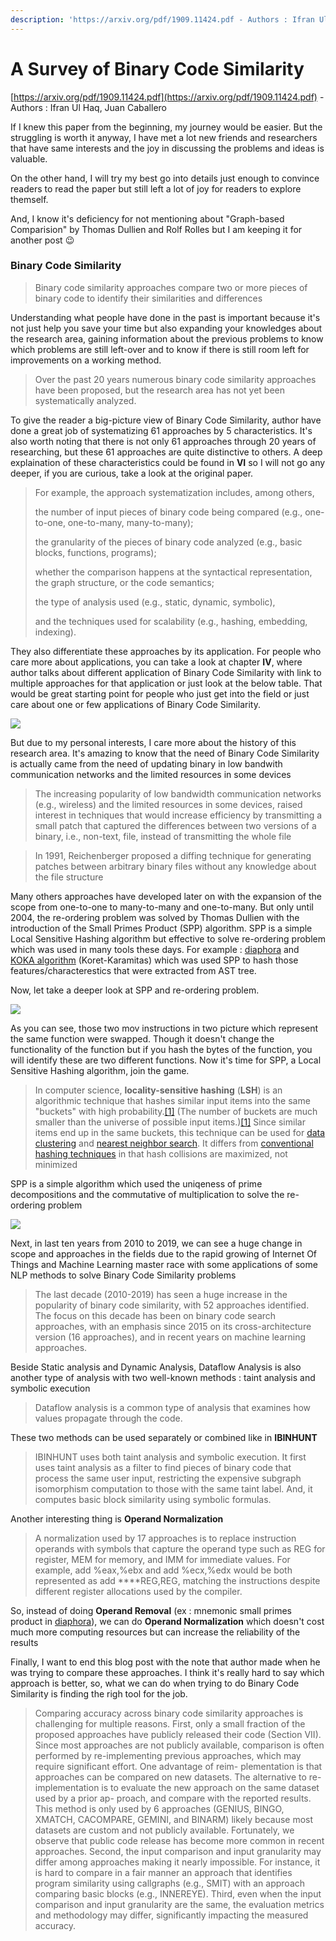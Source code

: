 ```yaml
---
description: 'https://arxiv.org/pdf/1909.11424.pdf - Authors : Ifran Ul Haq, Juan Caballero'
---
```


# A Survey of Binary Code Similarity

[https://arxiv.org/pdf/1909.11424.pdf](https://arxiv.org/pdf/1909.11424.pdf) - Authors : Ifran Ul Haq, Juan Caballero

If I knew this paper from the beginning, my journey would be easier. But the struggling is worth it anyway, I have met a lot new friends and researchers that have same interests and the joy in discussing the problems and ideas is valuable.

On the other hand, I will try my best go into details just enough to convince readers to read the paper but still left a lot of joy for readers to explore themself. 

And, I know it's deficiency for not mentioning about "Graph-based Comparision" by Thomas Dullien and Rolf Rolles but I am keeping it for another post 😉 

### Binary Code Similarity

> Binary code similarity approaches compare two or more pieces of binary code to identify their similarities and differences

Understanding what people have done in the past is important because it's not just help you save your time but also expanding your knowledges about the research area, gaining information about the previous problems to know which problems are still left-over and to know if there is still room left for improvements on a working method. 

> Over the past 20 years numerous binary code similarity approaches have been proposed, but the research area has not yet been systematically analyzed.

To give the reader a big-picture view of Binary Code Similarity, author have done a great job of systematizing 61 approaches by 5 characteristics. It's also worth noting that there is not only 61 approaches through 20 years of researching, but these 61 approaches are quite distinctive to others. A deep explaination of these characteristics could be found in **VI** so I will not go any deeper, if you are curious, take a look at the original paper.

> For example, the approach systematization includes, among others,
>
> the number of input pieces of binary code being compared \(e.g., one-to-one, one-to-many, many-to-many\); 
>
> the granularity of the pieces of binary code analyzed \(e.g., basic blocks, functions, programs\); 
>
> whether the comparison happens at the syntactical representation, the graph structure, or the code semantics; 
>
> the type of analysis used \(e.g., static, dynamic, symbolic\), 
>
> and the techniques used for scalability \(e.g., hashing, embedding, indexing\).

They also differentiate these approaches by its application. For people who care more about applications, you can take a look at chapter **IV**, where author talks about different application of Binary Code Similarity with link to multiple approaches for that application or just look at the below table. That would be great starting point for people who just get into the field or just care about one or few applications of Binary Code Similarity. 

![](.gitbook/assets/image%20%28266%29.png)

But due to my personal interests, I care more about the history of this research area. It's amazing to know that the need of Binary Code Similarity is actually came from the need of updating binary in low bandwith communication networks and the limited resources in some devices

> The increasing popularity of low bandwidth communication networks \(e.g., wireless\) and the limited resources in some devices, raised interest in techniques that would increase efficiency by transmitting a small patch that captured the differences between two versions of a binary, i.e., non-text, file, instead of transmitting the whole file

> In 1991, Reichenberger proposed a diffing technique for generating patches between arbitrary binary files without any knowledge about the file structure

Many others approaches have developed later on with the expansion of the scope from one-to-one to many-to-many and one-to-many.  But only until 2004,  the re-ordering problem was solved by Thomas Dullien with the introduction of the Small Primes Product \(SPP\) algorithm. SPP is a simple Local Sensitive Hashing algorithm but effective to solve re-ordering problem which was used in many tools these days. For example : [diaphora](https://github.com/joxeankoret/diaphora) and [KOKA algorithm](http://joxeankoret.com/blog/2018/11/04/new-cfg-based-heuristic-diaphora/) \(Koret-Karamitas\) which was used SPP to hash those features/characterestics that were extracted from AST tree.

Now, let take a deeper look at SPP and re-ordering problem.

![](.gitbook/assets/image%20%2824%29.png)

As you can see, those two mov instructions in two picture which represent the same function were swapped. Though it doesn't change the functionality of the function but if you hash the bytes of the function, you will identify these are two different functions. Now it's time for SPP, a Local Sensitive Hashing algorithm, join the game.

> In computer science, **locality-sensitive hashing** \(**LSH**\) is an algorithmic technique that hashes similar input items into the same "buckets" with high probability.[\[1\]](https://en.wikipedia.org/wiki/Locality-sensitive_hashing#cite_note-MOMD-1) \(The number of buckets are much smaller than the universe of possible input items.\)[\[1\]](https://en.wikipedia.org/wiki/Locality-sensitive_hashing#cite_note-MOMD-1) Since similar items end up in the same buckets, this technique can be used for [data clustering](https://en.wikipedia.org/wiki/Cluster_analysis) and [nearest neighbor search](https://en.wikipedia.org/wiki/Nearest_neighbor_search). It differs from [conventional hashing techniques](https://en.wikipedia.org/wiki/Hash_function) in that hash collisions are maximized, not minimized

SPP is a simple algorithm which used the uniqeness of prime decompositions and the commutative of multiplication to solve the re-ordering problem

![](.gitbook/assets/image%20%2864%29.png)

Next, in last ten years from 2010 to 2019, we can see a huge change in scope and approaches in the fields due to the rapid growing of Internet Of Things and Machine Learning master race with some applications of some NLP methods to solve Binary Code Similarity problems

> The last decade \(2010-2019\) has seen a huge increase in the popularity of binary code similarity, with 52 approaches identified. The focus on this decade has been on binary code search approaches, with an emphasis since 2015 on its cross-architecture version \(16 approaches\), and in recent years on machine learning approaches.

Beside Static analysis and Dynamic Analysis, Dataflow Analysis is also another type of analysis with two well-known methods : taint analysis and symbolic execution

> Dataflow analysis is a common type of analysis that examines how values propagate through the code.

These two methods can be used separately or combined like in **IBINHUNT**

> IBINHUNT uses both taint analysis and symbolic execution. It first uses taint analysis as a filter to find pieces of binary code that process the same user input, restricting the expensive subgraph isomorphism computation to those with the same taint label. And, it computes basic block similarity using symbolic formulas.

Another interesting thing is **Operand Normalization**

> A normalization used by 17 approaches is to replace instruction operands with symbols that capture the operand type such as REG for register, MEM for memory, and IMM for immediate values. For example, add %eax,%ebx and add %ecx,%edx would be both represented as add ****REG,REG, matching the instructions despite different register allocations used by the compiler.

So, instead of doing **Operand Removal** \(ex : mnemonic small primes product in [diaphora](https://github.com/joxeankoret/diaphora/)\), we can do **Operand Normalization** which doesn't cost much more computing resources but can increase the reliability of the results

Finally, I want to end this blog post with the note that author made when he was trying to compare these approaches. I think it's really hard to say which approach is better, so, what we can do when trying to do Binary Code Similarity is finding the righ tool for the job.

> Comparing accuracy across binary code similarity approaches is challenging for multiple reasons. First, only a small fraction of the proposed approaches have publicly released their code \(Section VII\). Since most approaches are not publicly available, comparison is often performed by re-implementing previous approaches, which may require significant effort. One advantage of reim- plementation is that approaches can be compared on new datasets. The alternative to re-implementation is to evaluate the new approach on the same dataset used by a prior ap- proach, and compare with the reported results. This method is only used by 6 approaches \(GENIUS, BINGO, XMATCH, CACOMPARE, GEMINI, and BINARM\) likely because most datasets are custom and not publicly available. Fortunately, we observe that public code release has become more common in recent approaches. Second, the input comparison and input granularity may differ among approaches making it nearly impossible. For instance, it is hard to compare in a fair manner an approach that identifies program similarity using callgraphs \(e.g., SMIT\) with an approach comparing basic blocks \(e.g., INNEREYE\). Third, even when the input comparison and input granularity are the same, the evaluation metrics and methodology may differ, significantly impacting the measured accuracy.

